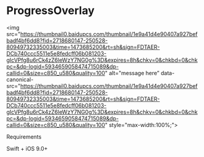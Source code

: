 # ProgressOverlay

<img src="https://thumbnail0.baidupcs.com/thumbnail/1e9a41d4e90407a927befbadf4bf6dd8?fid=2718680147-250528-80949732335003&time=1473685200&rt=sh&sign=FDTAER-DCb740ccc5511e5e8fedcff06b081203-gIcVPfg8u6rCk4zZ6leWzY7NG0g%3D&expires=8h&chkv=0&chkbd=0&chkpc=&dp-logid=5934659058474715089&dp-callid=0&size=c850_u580&quality=100" alt="message here” data-canonical-src="https://thumbnail0.baidupcs.com/thumbnail/1e9a41d4e90407a927befbadf4bf6dd8?fid=2718680147-250528-80949732335003&time=1473685200&rt=sh&sign=FDTAER-DCb740ccc5511e5e8fedcff06b081203-gIcVPfg8u6rCk4zZ6leWzY7NG0g%3D&expires=8h&chkv=0&chkbd=0&chkpc=&dp-logid=5934659058474715089&dp-callid=0&size=c850_u580&quality=100" style="max-width:100%;">

Requirements

Swift + iOS 9.0+

